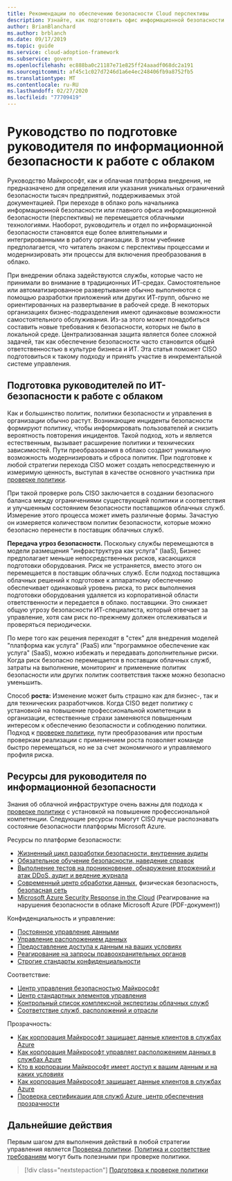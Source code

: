 ```yaml
---
title: Рекомендации по обеспечению безопасности Cloud перспективы
description: Узнайте, как подготовить офис информационной безопасности (перспективы) для облачного преобразования и добавочного управления.
author: BrianBlanchard
ms.author: brblanch
ms.date: 09/17/2019
ms.topic: guide
ms.service: cloud-adoption-framework
ms.subservice: govern
ms.openlocfilehash: ec888ba0c21187e71e825ff24aaadf068dc2a191
ms.sourcegitcommit: af45c1c027d7246d1a6e4ec248406fb9a8752fb5
ms.translationtype: MT
ms.contentlocale: ru-RU
ms.lasthandoff: 02/27/2020
ms.locfileid: "77709419"
---
```

# <a name="ciso-cloud-readiness-guide"></a>Руководство по подготовке руководителя по информационной безопасности к работе с облаком

Руководство Майкрософт, как и облачная платформа внедрения, не предназначено для определения или указания уникальных ограничений безопасности тысяч предприятий, поддерживаемых этой документацией. При переходе в облако роль начальника информационной безопасности или главного офиса информационной безопасности (перспективы) не перемещается облачными технологиями. Наоборот, руководитель и отдел по информационной безопасности становятся еще более влиятельными и интегрированными в работу организации. В этом учебнике предполагается, что читатель знаком с перспективы процессами и модернизировать эти процессы для включения преобразования в облако.

При внедрении облака задействуются службы, которые часто не принимали во внимание в традиционных ИТ-средах. Самостоятельное или автоматизированное развертывание обычно выполняются с помощью разработки приложений или других ИТ-групп, обычно не ориентированных на развертывание в рабочей среде. В некоторых организациях бизнес-подразделения имеют одинаковые возможности самостоятельного обслуживания. Из-за этого может понадобиться составить новые требования к безопасности, которых не было в локальной среде. Централизованная защита является более сложной задачей, так как обеспечение безопасности часто становится общей ответственностью в культуре бизнеса и ИТ. Эта статья поможет CISO подготовиться к такому подходу и принять участие в инкрементальной системе управления.

<!-- markdownlint-disable MD026 -->

## <a name="how-can-a-ciso-prepare-for-the-cloud"></a>Подготовка руководителей по ИТ-безопасности к работе с облаком

Как и большинство политик, политики безопасности и управления в организации обычно растут. Возникающие инциденты безопасности формируют политику, чтобы информировать пользователей и снизить вероятность повторения инцидентов. Такой подход, хоть и является естественным, вызывает расширение политики и технических зависимостей. Пути преобразования в облако создают уникальную возможность модернизировать и сброса политик. При подготовке к любой стратегии перехода CISO может создать непосредственную и измеримую ценность, выступая в качестве основного участника при [проверке политики](./cloud-policy-review.md).

При такой проверке роль CISO заключается в создании безопасного баланса между ограничениями существующей политики и соответствия и улучшенным состоянием безопасности поставщиков облачных служб. Измерение этого процесса может иметь различные формы. Зачастую он измеряется количеством политик безопасности, которые можно безопасно перенести в поставщик облачных служб.

**Передача угроз безопасности.** Поскольку службы перемещаются в модели размещения "инфраструктура как услуга" (IaaS), Бизнес предполагает меньше непосредственных рисков, касающихся подготовки оборудования. Риск не устраняется, вместо этого он перемещается в поставщик облачных служб. Если подход поставщика облачных решений к подготовке к аппаратному обеспечению обеспечивает одинаковый уровень риска, то риск выполнения подготовки оборудования удаляется из корпоративной области ответственности и передается в облако. поставщики. Это снижает общую угрозу безопасности ИТ-специалиста, который отвечает за управление, хотя сам риск по-прежнему должен отслеживаться и проверяться периодически.

По мере того как решения переходят в "стек" для внедрения моделей "платформа как услуга" (PaaS) или "программное обеспечение как услуга" (SaaS), можно избежать и передавать дополнительные риски. Когда риск безопасно перемещается в поставщик облачных служб, затраты на выполнение, мониторинг и применение политик безопасности или других политик соответствия также можно безопасно уменьшить.

Способ **роста:** Изменение может быть страшно как для бизнес-, так и для технических разработчиков. Когда CISO ведет политику с установкой на повышение профессиональной компетенции в организации, естественные страхи заменяются повышенным интересом к обеспечению безопасности и соблюдению политики. Подход к [проверке политики](./cloud-policy-review.md), пути преобразования или простым проверкам реализации с применением роста позволяет команде быстро перемещаться, но не за счет экономичного и управляемого профиля риска.

## <a name="resources-for-the-chief-information-security-officer"></a>Ресурсы для руководителя по информационной безопасности

Знания об облачной инфраструктуре очень важны для подхода к [проверке политики](./cloud-policy-review.md) с установкой на повышение профессиональной компетенции. Следующие ресурсы помогут CISO лучше распознавать состояние безопасности платформы Microsoft Azure.

Ресурсы по платформе безопасности:

- [Жизненный цикл разработки безопасности, внутренние аудиты](https://www.microsoft.com/sdl)
- [Обязательное обучение безопасности, наведение справок](https://downloads.cloudsecurityalliance.org/star/self-assessment/StandardResponsetoRequestforInformationWindowsAzureSecurityPrivacy.docx)
- [Выполнение тестов на проникновение, обнаружение вторжений и атак DDoS, аудит и ведение журнала](https://www.microsoft.com/trustcenter/Security/AuditingAndLogging)
- [Современный центр обработки данных](https://www.microsoft.com/cloud-platform/global-datacenters), физическая безопасность, [безопасная сеть](https://docs.microsoft.com/azure/security/security-network-overview)
- [Microsoft Azure Security Response in the Cloud](https://aka.ms/SecurityResponsePaper) (Реагирование на нарушения безопасности в облаке Microsoft Azure (PDF-документ))

Конфиденциальность и управление:

- [Постоянное управление данными](https://www.microsoft.com/trustcenter/Privacy/You-own-your-data)
- [Управление расположением данных](https://www.microsoft.com/trustcenter/Privacy/Where-your-data-is-located)
- [Предоставление доступа к данным на ваших условиях](https://www.microsoft.com/trustcenter/Privacy/Who-can-access-your-data-and-on-what-terms)
- [Реагирование на запросы правоохранительных органов](https://www.microsoft.com/trustcenter/Privacy/Responding-to-govt-agency-requests-for-customer-data)
- [Строгие стандарты конфиденциальности](https://www.microsoft.com/TrustCenter/Privacy/We-set-and-adhere-to-stringent-standards)

Соответствие:

- [Центр управления безопасностью Майкрософт](https://www.microsoft.com/trustcenter/default.aspx)
- [Центр стандартных элементов управления](https://www.microsoft.com/trustcenter/Common-Controls-Hub)
- [Контрольный список комплексной экспертизы облачных служб](https://www.microsoft.com/trustcenter/Compliance/Due-Diligence-Checklist)
- [Соответствие служб, расположений и отрасли](https://www.microsoft.com/trustcenter/Compliance/default.aspx)

Прозрачность:

- [Как корпорация Майкрософт защищает данные клиентов в службах Azure](https://www.microsoft.com/trustcenter/Transparency/default.aspx)
- [Как корпорация Майкрософт управляет расположением данных в службах Azure](https://azuredatacentermap.azurewebsites.net)
- [Кто в корпорации Майкрософт имеет доступ к вашим данным и на каких условиях](https://www.microsoft.com/trustcenter/Privacy/Who-can-access-your-data-and-on-what-terms)
- [Как корпорация Майкрософт защищает данные клиентов в службах Azure](https://www.microsoft.com/trustcenter/Transparency/default.aspx)
- [Проверка сертификации для служб Azure, центр обеспечения прозрачности](https://www.microsoft.com/trustcenter/Compliance/default.aspx)

## <a name="next-steps"></a>Дальнейшие действия

Первым шагом для выполнения действий в любой стратегии управления является [Проверка политики](./cloud-policy-review.md). [Политика и соответствие требованиям](./index.md) могут быть полезными при проверке политики.

> [!div class="nextstepaction"]
> [Подготовка к проверке политики](./cloud-policy-review.md)
